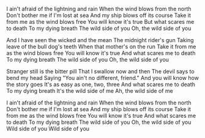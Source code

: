 I ain't afraid of the lightning and rain
When the wind blows from the north
Don't bother me if I'm lost at sea
And my ship blows off its course
Take it from me as the wind blows free
You will know it's true
But what scares me to death
To my dying breath
The wild side of you
Oh, the wild side of you

And I have seen the wicked and the mean
The midnight rider's gun
Taking leave of the bull dog's teeth
When that mother's on the run
Take it from me as the wind blows free
You will know it's true
And what scares me to death
To my dying breath
The wild side of you
Oh, the wild side of you

Stranger still is the bitter pill
That I swallow now and then
The devil says to bend my head
Saying "You ain't no different, friend."
And you will know how the story goes
It's as easy as one, two, three
And what scares me to death
To my dying breath
It's the wild side of me
Ah, the wild side of me

I ain't afraid of the lightning and rain
When the wind blows from the north
Don't bother me if I'm lost at sea
And my ship blows off its course
Take it from me as the wind blows free
You will know it's true
And what scares me to death
To my dying breath
The wild side of you
Oh, the wild side of you
Wild side of you
Wild side of you
